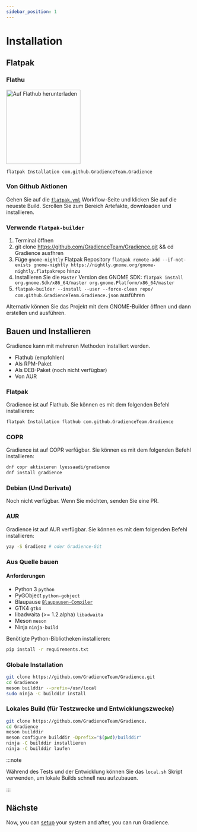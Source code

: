 ```yaml
---
sidebar_position: 1
---
```


# Installation

## Flatpak

### Flathu

<a href="https://flathub.org/apps/details/com.github.GradienceTeam.Gradience">
    <img width="200" alt="Auf Flathub herunterladen" src="https://flathub.org/assets/badges/flathub-badge-i-en.svg"/>
</a>

```shell
flatpak Installation com.github.GradienceTeam.Gradience
```

### Von Github Aktionen

Gehen Sie auf die [`flatpak.yml`](https://github.com/GradienceTeam/Gradience/actions/workflows/flatpak.yml) Workflow-Seite und klicken Sie auf die neueste Build. Scrollen Sie zum Bereich Artefakte, downloaden und installieren.

### Verwende `flatpak-builder`

1. Terminal öffnen
2. git clone https://github.com/GradienceTeam/Gradience.git && cd Gradience ausfhren
3. Füge `gnome-nightly` Flatpak Repository `flatpak remote-add --if-not-exists gnome-nightly https://nightly.gnome.org/gnome-nightly.flatpakrepo` hinzu
4. Installieren Sie die `Master` Version des GNOME SDK: `flatpak install org.gnome.Sdk/x86_64/master org.gnome.Platform/x86_64/master`
5. `flatpak-builder --install --user --force-clean repo/ com.github.GradienceTeam.Gradience.json` ausführen

Alternativ können Sie das Projekt mit dem GNOME-Builder öffnen und dann erstellen und ausführen.

## Bauen und Installieren

Gradience kann mit mehreren Methoden installiert werden.

- Flathub (empfohlen)
- Als RPM-Paket
- Als DEB-Paket (noch nicht verfügbar)
- Von AUR

### Flatpak

Gradience ist auf Flathub. Sie können es mit dem folgenden Befehl installieren:

```bash
flatpak Installation flathub com.github.GradienceTeam.Gradience
```

### COPR

Gradience ist auf COPR verfügbar. Sie können es mit dem folgenden Befehl installieren:

```bash
dnf copr aktivieren lyessaadi/gradience
dnf install gradience
```

### Debian (Und Derivate)

Noch nicht verfügbar. Wenn Sie möchten, senden Sie eine PR.

### AUR

Gradience ist auf AUR verfügbar. Sie können es mit dem folgenden Befehl installieren:

```bash
yay -S Gradienz # oder Gradience-Git
```

### Aus Quelle bauen

#### Anforderungen

- Python 3 `python`
- PyGObject `python-gobject`
- Blaupause [`Blaupausen-Compiler`](https://jwestman.pages.gitlab.gnome.org/blueprint-compiler/setup.html)
- GTK4 `gtk4`
- libadwaita (>= 1.2.alpha) `libadwaita`
- Meson `meson`
- Ninja `ninja-build`

Benötigte Python-Bibliotheken installieren:

```sh
pip install -r requirements.txt
```

### Globale Installation

```sh
git clone https://github.com/GradienceTeam/Gradience.git
cd Gradience
meson builddir --prefix=/usr/local
sudo ninja -C builddir install
```

### Lokales Build (für Testzwecke und Entwicklungszwecke)

```sh
git clone https://github.com/GradienceTeam/Gradience.
cd Gradience
meson builddir
meson configure builddir -Dprefix="$(pwd)/builddir"
ninja -C builddir installieren
ninja -C builddir laufen
```

:::note

Während des Tests und der Entwicklung können Sie das `local.sh` Skript verwenden, um lokale Builds schnell neu aufzubauen.

:::

## Nächste

Now, you can [setup](/docs/setup) your system and after, you can run Gradience.
